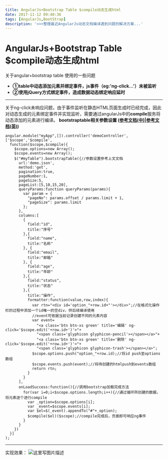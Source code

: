 ```yaml
---
title: AngularJs+Bootstrap Table $compile动态生成html
date: 2017-11-12 09:40:36
tags: [AngularJs,BootStrap]
description: '>>>整理最近AngularJs动态文档编译遇到问题的解决方案...'
---
```

# AngularJs+Bootstrap Table $compile动态生成html

关于angular+bootstrap table 使用的一些问题
- **①table中动态添加元素并绑定事件，js事件（eg:'ng-click...'）未被监听**
- **②使用jQuery方式绑定事件，造成数据动态绑定响应延时**

-------------------

关于ng-click未响应问题，由于事件监听在静态HTML页面生成时已经完成，因此对动态生成的元素绑定事件并实现监听，需要通过angularJs中的**compile**服务将动态添加的元素进行编译。
**bootstraptable相关参数设置  ([参考文档(中)](http://blog.csdn.net/rickiyeat/article/details/56483577)|[参考文档(英)](http://bootstrap-table.wenzhixin.net.cn/documentation/))**
```
angular.module("myApp",[]).controller('demoController',['$scope','$compile',
  function($scope,$compile){
    $scope.options=new Array();
    $scope.events=new Array();
    $("#myTable").bootstrapTable({//参数设置参考上文文档
      url:'demo.json',
      method:'get',
      pagination:true,
      pageNumber:1,
      pageSize:5,
      pageList:[5,10,15,20],
      queryParams:function queryParams(params){
        var param = {
          "pageNo": params.offset / params.limit + 1,
          "pageSize": params.limit
        };
      },
      columns:[
        {
          field:"id",
          title:"序号"
        },{
          field:"name",
          title:"名称"
        }, {
          field:"email",
          title:"邮箱"
        }, {
          field:"age",
          title:"年龄"
        },{
          field:"status",
          title:"状态"
        },{
          title:"操作",
          formatter:function(value,row,index){
            var rtn="<div id='option_"+row.id+"'></div>";//在格式化操作栏的过程中添加一个id唯一的空div，供后续编译使用
            //event可依据当前记录创建不同的元素内容
            var event=
              "<a class='btn btn-xs green' title='编辑' ng-click='$scope.edit('+row.id+')'>"+
              "<span class='glyphicon glyphicon-pencil'></span></a>"+
              "<a class='btn btn-xs green' title='删除' ng-click='$scope.edit('+row.id+')'>"+
              "<span class='glyphicon glyphicon-trash'></span></a>";
            $scope.options.push("option_"+row.id);//将id push至options数组
            $scope.events.push(event);//将待创建的htmlpush到events数组
            return rtn;
          }
        }
      ],
      onLoadSuccess:function(){//调用bootstrap加载完成方法
        for(var i=0;i<$scope.options.length;i++){//通过循环所创建的数据，将元素逐个进行compile
          var _option=$scope.options[i];
          var _event=$scope.events[i];
          var $el=$(_event).appendTo("#"+_option);
          $compile($el)($scope);//compile完成后，页面即可响应ng事件
        }
      }
    })
  }]
);
```

---------
实现效果：
![这里写图片描述](http://img.blog.csdn.net/20171128175231761?watermark/2/text/aHR0cDovL2Jsb2cuY3Nkbi5uZXQvcXFfMzMyMTM2ODM=/font/5a6L5L2T/fontsize/400/fill/I0JBQkFCMA==/dissolve/70/gravity/SouthEast)
